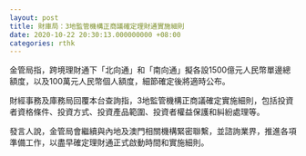 ```yaml
---
layout: post
title: 財庫局：3地監管機構正商議確定理財通實施細則
date: 2020-10-22 20:30:13.000000000 +08:00
categories: rthk
---
```


金管局指，跨境理財通下「北向通」和「南向通」擬各設1500億元人民幣單邊總額度，以及100萬元人民幣個人額度，細節確定後將適時公布。

財經事務及庫務局回覆本台查詢指，3地監管機構正商議確定實施細則，包括投資者資格條件、投資方式、投資產品範圍、投資者權益保護和糾紛處理等。

發言人說，金管局會繼續與內地及澳門相關機構緊密聯繫，並諮詢業界，推進各項準備工作，以盡早確定理財通正式啟動時間和實施細則。
